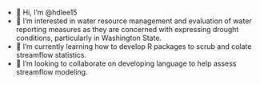 - 👋 Hi, I’m @hdlee15
- 👀 I’m interested in water resource management and evaluation of water reporting measures as they are concerned with expressing drought conditions, particularly in Washington State.
- 🌱 I’m currently learning how to develop R packages to scrub and colate streamflow statistics.
- 💞️ I’m looking to collaborate on developing language to help assess streamflow modeling.

<!---
hdlee15/hdlee15 is a ✨ special ✨ repository because its `README.md` (this file) appears on your GitHub profile.
You can click the Preview link to take a look at your changes.
--->
